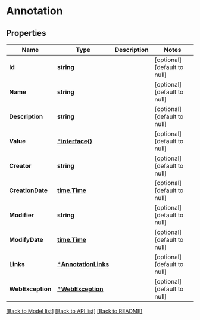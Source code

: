# Annotation

## Properties
Name | Type | Description | Notes
------------ | ------------- | ------------- | -------------
**Id** | **string** |  | [optional] [default to null]
**Name** | **string** |  | [optional] [default to null]
**Description** | **string** |  | [optional] [default to null]
**Value** | [***interface{}**](interface{}.md) |  | [optional] [default to null]
**Creator** | **string** |  | [optional] [default to null]
**CreationDate** | [**time.Time**](time.Time.md) |  | [optional] [default to null]
**Modifier** | **string** |  | [optional] [default to null]
**ModifyDate** | [**time.Time**](time.Time.md) |  | [optional] [default to null]
**Links** | [***AnnotationLinks**](AnnotationLinks.md) |  | [optional] [default to null]
**WebException** | [***WebException**](WebException.md) |  | [optional] [default to null]

[[Back to Model list]](../README.md#documentation-for-models) [[Back to API list]](../README.md#documentation-for-api-endpoints) [[Back to README]](../README.md)


